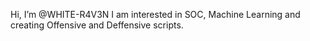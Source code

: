 Hi, I’m @WHITE-R4V3N
I am interested in SOC, Machine Learning and creating Offensive and Deffensive scripts.

<!---
WHITE-R4V3N/WHITE-R4V3N is a ✨ special ✨ repository because its `README.md` (this file) appears on your GitHub profile.
You can click the Preview link to take a look at your changes.
--->
